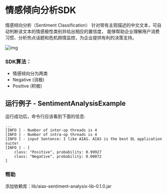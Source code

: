 # 情感倾向分析SDK
情感倾向分析（Sentiment Classification）
针对带有主观描述的中文文本，可自动判断该文本的情感极性类别并给出相应的置信度，
能够帮助企业理解用户消费习惯、分析热点话题和危机舆情监控，为企业提供有利的决策支持。


![img](https://djl-model.oss-cn-hongkong.aliyuncs.com/AIAS/nlp_sdks/sentiment_analysis.jpeg)

### SDK算法：
-  情感倾向分为两类
-  Negative (消极)
-  Positive (积极)

## 运行例子 - SentimentAnalysisExample
运行成功后，命令行应该看到下面的信息:
```text
...
[INFO ] - Number of inter-op threads is 4
[INFO ] - Number of intra-op threads is 4
[INFO ] - input Sentence: I like AIAS. AIAS is the best DL application suite!
[INFO ] - [
	class: "Positive", probability: 0.99927
	class: "Negative", probability: 0.00072
]
```

### 帮助 
添加依赖库：lib/aias-sentiment-analysis-lib-0.1.0.jar
